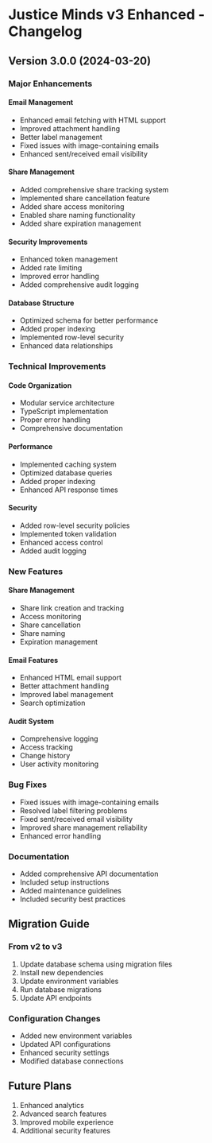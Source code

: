 # Justice Minds v3 Enhanced - Changelog

## Version 3.0.0 (2024-03-20)

### Major Enhancements

#### Email Management
- Enhanced email fetching with HTML support
- Improved attachment handling
- Better label management
- Fixed issues with image-containing emails
- Enhanced sent/received email visibility

#### Share Management
- Added comprehensive share tracking system
- Implemented share cancellation feature
- Added share access monitoring
- Enabled share naming functionality
- Added share expiration management

#### Security Improvements
- Enhanced token management
- Added rate limiting
- Improved error handling
- Added comprehensive audit logging

#### Database Structure
- Optimized schema for better performance
- Added proper indexing
- Implemented row-level security
- Enhanced data relationships

### Technical Improvements

#### Code Organization
- Modular service architecture
- TypeScript implementation
- Proper error handling
- Comprehensive documentation

#### Performance
- Implemented caching system
- Optimized database queries
- Added proper indexing
- Enhanced API response times

#### Security
- Added row-level security policies
- Implemented token validation
- Enhanced access control
- Added audit logging

### New Features

#### Share Management
- Share link creation and tracking
- Access monitoring
- Share cancellation
- Share naming
- Expiration management

#### Email Features
- Enhanced HTML email support
- Better attachment handling
- Improved label management
- Search optimization

#### Audit System
- Comprehensive logging
- Access tracking
- Change history
- User activity monitoring

### Bug Fixes
- Fixed issues with image-containing emails
- Resolved label filtering problems
- Fixed sent/received email visibility
- Improved share management reliability
- Enhanced error handling

### Documentation
- Added comprehensive API documentation
- Included setup instructions
- Added maintenance guidelines
- Included security best practices

## Migration Guide

### From v2 to v3
1. Update database schema using migration files
2. Install new dependencies
3. Update environment variables
4. Run database migrations
5. Update API endpoints

### Configuration Changes
- Added new environment variables
- Updated API configurations
- Enhanced security settings
- Modified database connections

## Future Plans
1. Enhanced analytics
2. Advanced search features
3. Improved mobile experience
4. Additional security features
